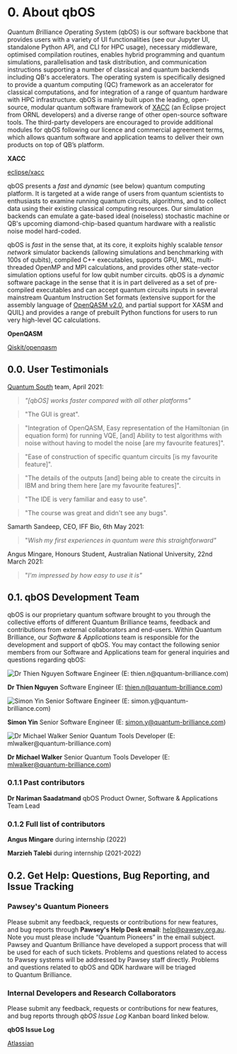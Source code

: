 # 0. About qbOS

*Q*uantum *B*rilliance *O*perating *S*ystem (qbOS) is our software backbone that provides users with a variety of UI functionalities (see our Jupyter UI, standalone Python API, and CLI for HPC usage), necessary middleware, optimised compilation routines, enables hybrid programming and quantum simulations, parallelisation and task distribution, and communication instructions supporting a number of classical and quantum backends including QB's accelerators. The operating system is specifically designed to provide a *q*uantum *c*omputing (QC) framework as an accelerator for classical computations, and for integration of a range of quantum hardware with HPC infrastructure. qbOS is mainly built upon the leading, open-source, modular quantum software framework of [XACC](https://xacc.readthedocs.io/en/latest/) (an Eclipse project from ORNL developers) and a diverse range of other open-source software tools. The third-party developers are encouraged to provide additional modules for qbOS following our licence and commercial agreement terms, which allows quantum software and application teams to deliver their own products on top of QB’s platform.

**XACC**

[eclipse/xacc](https://github.com/eclipse/xacc)

qbOS presents a *fast* and *dynamic* (see below) quantum computing platform. It is targeted at a wide range of users from quantum scientists to enthusiasts to examine running quantum circuits, algorithms, and to collect data using their existing classical computing resources. Our simulation backends can emulate a gate-based ideal (noiseless) stochastic machine or QB's upcoming diamond-chip-based quantum hardware with a realistic noise model hard-coded.

qbOS is *fast* in the sense that, at its core, it exploits highly scalable *tensor network* simulator backends (allowing simulations and benchmarking with 100s of qubits), compiled C++ executables, supports GPU, MKL, multi-threaded OpenMP and MPI calculations, and provides other state-vector simulation options useful for low qubit number circuits. qbOS is a *dynamic* software package in the sense that it is in part delivered as a set of pre-compiled executables and can accept quantum circuits inputs in several mainstream Quantum Instruction Set formats (extensive support for the assembly language of [OpenQASM v2.0](https://github.com/Qiskit/openqasm/tree/OpenQASM2.x), and partial support for XASM and QUIL) and provides a range of prebuilt Python functions for users to run very high-level QC calculations.

**OpenQASM**

[Qiskit/openqasm](https://github.com/Qiskit/openqasm)

## 0.0. User Testimonials

[Quantum South](https://quantum-south.com/about-as/) team, April 2021:

> *"[qbOS] works faster compared with all other platforms"*
> 

> "The GUI is great".
> 

> "Integration of OpenQASM, Easy representation of the Hamiltonian (in equation form) for running VQE, [and] Ability to test algorithms with noise without having to model the noise [are my favourite features]".
> 

> "Ease of construction of specific quantum circuits [is my favourite feature]".
> 

> "The details of the outputs [and] being able to create the circuits in IBM and bring them here [are my favourite features]".
> 

> "The IDE is very familiar and easy to use".
> 

> "The course was great and didn't see any bugs".
> 

Samarth Sandeep, CEO, IFF Bio, 6th May 2021:

> "*Wish my first experiences in quantum were this straightforward"*
> 

Angus Mingare, Honours Student, Australian National University, 22nd March 2021:

> "*I'm impressed by how easy to use it is"*
> 

## 0.1. qbOS Development Team

qbOS is our proprietary quantum software brought to you through the collective efforts of different Quantum Brilliance teams, feedback and contributions from external collaborators and end-users. Within Quantum Brilliance, our *Software & Applications* team is responsible for the development and support of qbOS. You may contact the following senior members from our Software and Applications team for general inquiries and questions regarding qbOS:

![**Dr Thien Nguyen**
  Software Engineer (E: thien.n@quantum-brilliance.com)](qbOS%20Documentation%20220913/ThienNguyen_(1).jpg)

**Dr Thien Nguyen**
  Software Engineer (E: thien.n@quantum-brilliance.com)

![**Simon Yin**
  Senior Software Engineer (E: simon.y@quantum-brilliance.com)](qbOS%20Documentation%20220913/Simon_Yin.jpg)

**Simon Yin**
  Senior Software Engineer (E: simon.y@quantum-brilliance.com)

![**Dr Michael Walker**
  Senior Quantum Tools Developer (E: mlwalker@quantum-brilliance.com)](qbOS%20Documentation%20220913/Michael_Walker.png)

**Dr Michael Walker**
  Senior Quantum Tools Developer (E: mlwalker@quantum-brilliance.com)

### 0.1.1 Past contributors

**Dr Nariman Saadatmand**  qbOS Product Owner, Software & Applications Team Lead

### 0.1.2 Full list of contributors

**Angus Mingare** during internship (2022)

**Marzieh Talebi** during internship (2021-2022)

## 0.2. Get Help: Questions, Bug Reporting, and Issue Tracking

### Pawsey's Quantum Pioneers

Please submit any feedback, requests or contributions for new features, and bug reports through **Pawsey's Help Desk email**: [help@pawsey.org.au](mailto:help@pawsey.org.au). Note you must please include “Quantum Pioneers” in the email subject. Pawsey and Quantum Brilliance have developed a support process that will be used for each of such tickets. Problems and questions related to access to Pawsey systems will be addressed by Pawsey staff directly. Problems and questions related to qbOS and QDK hardware will be triaged to Quantum Brilliance.

### Internal Developers and Research Collaborators

Please submit any feedback, requests or contributions for new features, and bug reports through *qbOS Issue Log* Kanban board linked below.

 **qbOS Issue Log**

[Atlassian](https://qbau.atlassian.net/secure/RapidBoard.jspa?rapidView=13)


